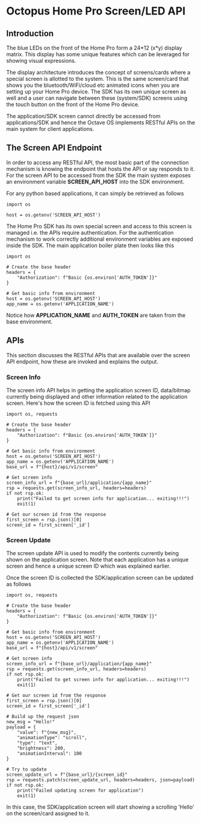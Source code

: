 # Octopus Home Pro Screen/LED API

## Introduction

The blue LEDs on the front of the Home Pro form a 24\*12 (x\*y) display matrix.
This display has some unique features which can be leveraged for showing visual
expressions.

The display architecture introduces the concept of screens/cards where a special
screen is allotted to the system. This is the same screen/card that shows you the
bluetooth/WiFi/cloud etc animated icons when you are setting up your Home Pro device.
The SDK has its own unique screen as well and a user can navigate between these
(system/SDK) screens using the touch button on the front of the Home Pro device.

The application/SDK screen cannot directly be accessed from applications/SDK and
hence the Octave OS implements RESTful APIs on the main system for client applications.

## The Screen API Endpoint

In order to access any RESTful API, the most basic part of the connection
mechanism is knowing the endpoint that hosts the API or say responds to it. For
the screen API to be accessed from the SDK the main system exposes an environment
variable **SCREEN_API_HOST** into the SDK environment.

For any python based applications, it can simply be retrieved as follows

```
import os

host = os.getenv('SCREEN_API_HOST')
```

The Home Pro SDK has its own special screen and access to this screen is managed
i.e. the APIs require authentication. For the authentication mechanism to work
correctly additional environment variables are exposed inside the SDK. The main
application boiler plate then looks like this

```
import os

# Create the base header
headers = {
    "Authorization": f"Basic {os.environ['AUTH_TOKEN']}"
}

# Get basic info from environment
host = os.getenv('SCREEN_API_HOST')
app_name = os.getenv('APPLICATION_NAME')
```

Notice how **APPLICATION_NAME** and **AUTH_TOKEN** are taken from the base environment.

## APIs

This section discusses the RESTful APIs that are available over the screen API
endpoint, how these are invoked and explains the output.

### Screen Info

The screen info API helps in getting the application screen ID, data/bitmap currently
being displayed and other information related to the application screen. Here's how
the screen ID is fetched using this API

```
import os, requests

# Create the base header
headers = {
    "Authorization": f"Basic {os.environ['AUTH_TOKEN']}"
}

# Get basic info from environment
host = os.getenv('SCREEN_API_HOST')
app_name = os.getenv('APPLICATION_NAME')
base_url = f"{host}/api/v1/screen"

# Get screen info
screen_info_url = f"{base_url}/application/{app_name}"
rsp = requests.get(screen_info_url, headers=headers)
if not rsp.ok:
    print("Failed to get screen info for application... exiting!!!")
    exit(1)

# Get our screen id from the response
first_screen = rsp.json()[0]
screen_id = first_screen['_id']
```

### Screen Update

The screen update API is used to modify the contents currently being shown on the
application screen. Note that each application has a unique screen and hence a unique
screen ID which was explained earlier.

Once the screen ID is collected the SDK/application screen can be updated as follows

```
import os, requests

# Create the base header
headers = {
    "Authorization": f"Basic {os.environ['AUTH_TOKEN']}"
}

# Get basic info from environment
host = os.getenv('SCREEN_API_HOST')
app_name = os.getenv('APPLICATION_NAME')
base_url = f"{host}/api/v1/screen"

# Get screen info
screen_info_url = f"{base_url}/application/{app_name}"
rsp = requests.get(screen_info_url, headers=headers)
if not rsp.ok:
    print("Failed to get screen info for application... exiting!!!")
    exit(1)

# Get our screen id from the response
first_screen = rsp.json()[0]
screen_id = first_screen['_id']

# Build up the request json
new_msg = "Hello!"
payload = {
    "value": f"{new_msg}",
    "animationType": "scroll",
    "type": "text",
    "brightness": 200,
    "animationInterval": 100
}

# Try to update
screen_update_url = f"{base_url}/{screen_id}"
rsp = requests.patch(screen_update_url, headers=headers, json=payload)
if not rsp.ok:
    print("Failed updating screen for application")
    exit(1)
```

In this case, the SDK/application screen will start showing a scrolling 'Hello'
on the screen/card assigned to it.